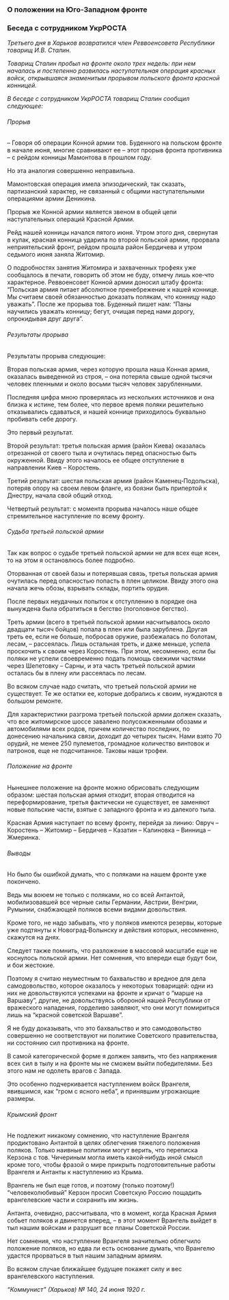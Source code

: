 ### О положении на Юго‑Западном фронте
### Беседа с сотрудником УкрРОСТА

_Третьего дня в Харьков возвратился член Реввоенсовета Республики товарищ И.В. Сталин._

_Товарищ Сталин пробыл на фронте около трех недель: при нем началась и постепенно развилась наступательная операция красных войск, открывшаяся знаменитым прорывом польского фронта красной конницей._

_В беседе с сотрудником УкрРОСТА товарищ Сталин сообщил следующее:_

###### Прорыв

– Говоря об операции Конной армии тов. Буденного на польском фронте в начале июня, многие сравнивают ее – этот прорыв фронта противника – с рейдом конницы Мамонтова в прошлом году.

Но эта аналогия совершенно неправильна.

Мамонтовская операция имела эпизодический, так сказать, партизанский характер, не связанный с общими наступательными операциями армии Деникина.

Прорыв же Конной армии является звеном в общей цепи наступательных операций Красной Армии.

Рейд нашей конницы начался пятого июня. Утром этого дня, свернутая в кулак, красная конница ударила по второй польской армии, прорвала неприятельский фронт, рейдом прошла район Бердичева и утром седьмого июня заняла Житомир.

О подробностях занятия Житомира и захваченных трофеях уже сообщалось в печати, говорить об этом не буду, отмечу лишь кое‑что характерное. Реввоенсовет Конной армии доносил штабу фронта: “Польская армия питает абсолютное пренебрежение к нашей коннице. Мы считаем своей обязанностью доказать полякам, что конницу надо уважать”. После же прорыва тов. Буденный пишет нам: “Паны научились уважать конницу; бегут, очищая перед нами дорогу, опрокидывая друг друга”.

###### Результаты прорыва

Результаты прорыва следующие:

Вторая польская армия, через которую прошла наша Конная армия, оказалась выведенной из строя, – она потеряла свыше одной тысячи человек пленными и около восьми тысяч человек зарубленными.

Последняя цифра мною проверялась из нескольких источников и она близка к истине, тем более, что первое время поляки решительно отказывались сдаваться, и нашей коннице приходилось буквально пробивать себе дорогу.

Это первый результат.

Второй результат: третья польская армия (район Киева) оказалась отрезанной от своего тыла и очутилась перед опасностью быть окруженной. Ввиду этого началось ее общее отступление в направлении Киев – Коростень.

Третий результат: шестая польская армия (район Каменец‑Подольска), потеряв опору на своем левом фланге, из боязни быть припертой к Днестру, начала свой общий отход.

Четвертый результат: с момента прорыва началось наше общее стремительное наступление по всему фронту.

###### Судьба третьей польской армии

Так как вопрос о судьбе третьей польской армии не для всех еще ясен, то на этом я остановлюсь более подробно.

Оторванная от своей базы и потерявшая связь, третья польская армия очутилась перед опасностью попасть в плен целиком. Ввиду этого она начала жечь обозы, взрывать склады, портить орудия.

После первых неудачных попыток к отступлению в порядке она вынуждена была обратиться в бегство (поголовное бегство).

Треть армии (всего в третьей польской армии насчитывалось около двадцати тысяч бойцов) попала в плен или была зарублена. Другая треть ее, если не больше, побросав оружие, разбежалась по болотам, лесам, – рассеялась. Лишь остальная треть, и даже меньше, успела проскочить к своим через Коростень. При этом, несомненно, если бы поляки не успели своевременно подать помощь свежими частями через Шепетовку – Сарны, и эта часть третьей польской армии осталась бы в плену или рассеялась по лесам.

Во всяком случае надо считать, что третьей польской армии не существует. Те же остатки ее, которые добрались к своим, нуждаются в большом ремонте.

Для характеристики разгрома третьей польской армии должен сказать, что все житомирское шоссе завалено полусожженными обозами и автомобилями всех родов, причем количество последних, по донесению начальника связи, доходит до четырех тысяч. Нами взято 70 орудий, не менее 250 пулеметов, громадное количество винтовок и патронов, еще не подсчитанное. Таковы наши трофеи.

###### Положение на фронте

Нынешнее положение на фронте можно обрисовать следующим образом: шестая польская армия отходит, вторая отводится на переформирование, третья фактически не существует, ее заменяют новые польские части, взятые с западного фронта и из далекого тыла.

Красная Армия наступает по всему фронту, перейдя за линию: Овруч – Коростень – Житомир – Бердичев – Казатин – Калиновка – Винница – Жмеринка.

###### Выводы

Но было бы ошибкой думать, что с поляками на нашем фронте уже покончено.

Ведь мы воюем не только с поляками, но со всей Антантой, мобилизовавшей все черные силы Германии, Австрии, Венгрии, Румынии, снабжающей поляков всеми видами довольствия.

Кроме того, не надо забывать, что у поляков имеются резервы, которые уже подтянуты к Новоград‑Волынску и действия которых, несомненно, скажутся на днях.

Следует также помнить, что разложение в массовой масштабе еще не коснулось польской армии. Нет сомнения, что впереди еще будут бои, и бои жестокие.

Поэтому я считаю неуместным то бахвальство и вредное для дела самодовольство, которое оказалось у некоторых товарищей: одни из них не довольствуются успехами на фронте и кричат о “марше на Варшаву”, другие, не довольствуясь обороной нашей Республики от вражеского нападения, горделиво заявляют, что они могут помириться лишь на “красной советской Варшаве”.

Я не буду доказывать, что это бахвальство и это самодовольство совершенно не соответствуют ни политике Советского правительства, ни состоянию сил противника на фронте.

В самой категорической форме я должен заявить, что без напряжения всех сил в тылу и на фронте мы не сможем выйти победителями. Без этого нам не одолеть врагов с Запада.

Это особенно подчеркивается наступлением войск Врангеля, явившимся, как “гром с ясного неба”, и принявшим угрожающие размеры.

###### Крымский фронт

Не подлежит никакому сомнению, что наступление Врангеля продиктовано Антантой в целях облегчения тяжелого положения поляков. Только наивные политики могут верить, что переписка Керзона с тов. Чичериным могла иметь какой‑нибудь иной смысл кроме того, чтобы фразой о мире прикрыть подготовительные работы Врангеля и Антанты к наступлению из Крыма.

Врангель не был еще готов, и поэтому (только поэтому!) “человеколюбивый” Керзон просил Советскую Россию пощадить врангелевские части и сохранить им жизнь.

Антанта, очевидно, рассчитывала, что в момент, когда Красная Армия собьет поляков и двинется вперед, – в этот момент Врангель выйдет в тыл нашим войскам и разрушит все планы Советской России.

Нет сомнения, что наступление Врангеля значительно облегчило положение поляков, но едва ли есть основание думать, что Врангелю удастся прорваться в тыл нашим западным армиям.

Во всяком случае ближайшее будущее покажет силу и вес врангелевского наступления.

_“Коммунист” (Харьков) №_ _140, 24 июня 1920_ _г._